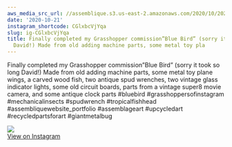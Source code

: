 ```yaml
---
aws_media_src_url: //assemblique.s3.us-east-2.amazonaws.com/2020/10/2020-10-21_03-17-39_UTC.jpg
date: '2020-10-21'
instagram_shortcode: CGlxbcVjYqa
slug: ig-CGlxbcVjYqa
title: Finally completed my Grasshopper commission”Blue Bird” (sorry it took so long
  David!) Made from old adding machine parts, some metal toy pla
---
```


Finally completed my Grasshopper commission”Blue Bird” (sorry it took so long David!) Made from old adding machine parts, some metal toy plane wings, a carved wood fish, two antique spud wrenches, two vintage glass indicator lights, some old circuit boards, parts from a vintage super8 movie camera, and some antique clock parts #bluebird #grasshoppersofinstagram #mechanicalinsects #spudwrench #tropicalfishhead #assembliquewebsite\_portfolio #assemblageart #upcycledart #recycledpartsforart #giantmetalbug 

![](//assemblique.s3.us-east-2.amazonaws.com/2020/10/2020-10-21_03-17-39_UTC.jpg)   
[View on Instagram](https://www.instagram.com/p/CGlxbcVjYqa/)